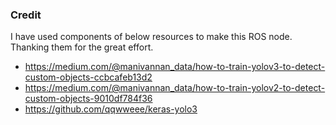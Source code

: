 
### Credit

I have used components of below resources to make this ROS node. Thanking them for the great effort.

* https://medium.com/@manivannan_data/how-to-train-yolov3-to-detect-custom-objects-ccbcafeb13d2
* https://medium.com/@manivannan_data/how-to-train-yolov2-to-detect-custom-objects-9010df784f36
* https://github.com/qqwweee/keras-yolo3

